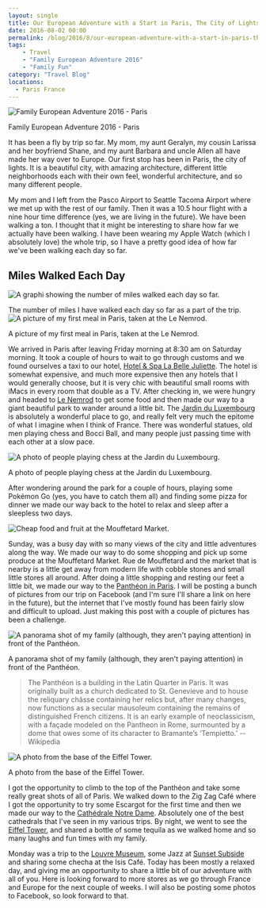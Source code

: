```yaml
---
layout: single
title: Our European Adventure with a Start in Paris, The City of Lights
date: 2016-08-02 00:00
permalink: /blog/2016/8/our-european-adventure-with-a-start-in-paris-the-city-of-lights
tags:
    - Travel
    - "Family European Adventure 2016"
    - "Family Fun"
category: "Travel Blog"
locations: 
  - Paris France
---
```



![Family European Adventure 2016 - Paris][1]

   [1]: /assets/media/Family-European-Adventure-2016-Paris-Header.jpg

Family European Adventure 2016 - Paris

It has been a fly by trip so far. My mom, my aunt Geralyn, my cousin Larissa and her boyfriend Shane, and my aunt Barbara and uncle Allen all have made her way over to Europe. Our first stop has been in Paris, the city of lights. It is a beautiful city, with amazing architecture, different little neighborhoods each with their own feel, wonderful architecture, and so many different people.

My mom and I left from the Pasco Airport to Seattle Tacoma Airport where we met up with the rest of our family. Then it was a 10.5 hour flight with a nine hour time difference (yes, we are living in the future). We have been walking a ton. I thought that it might be interesting to share how far we actually have been walking. I have been wearing my Apple Watch (which I absolutely love) the whole trip, so I have a pretty good idea of how far we've been walking each day so far.

## Miles Walked Each Day

![A graphi showing the number of miles walked each day so far.][15]

  [15]: /assets/media/paris-trip-miles-walked.png

The number of miles I have walked each day so far as a part of the trip. ![A picture of my first meal in Paris, taken at the Le Nemrod.][2]

   [2]: /assets/media/first-meal-in-Paris-taken-at-the-Le-Nemrod.jpeg

A picture of my first meal in Paris, taken at the Le Nemrod.

We arrived in Paris after leaving Friday morning at 8:30 am on Saturday morning. It took a couple of hours to wait to go through customs and we found ourselves a taxi to our hotel, [Hotel & Spa La Belle Juliette][3]. The hotel is somewhat expensive, and much more expensive then any hotels  that I would generally choose, but it is very chic with beautiful small rooms with iMacs in every room that double as a TV. After checking in, we were hungry and headed to [Le Nemrod][4] to get some food and then made our way to a giant beautiful park to wander around a little bit. The [Jardin du Luxembourg][5] is absolutely a wonderful place to go, and really felt very much the epitome of what I imagine when I think of France. There was wonderful statues, old men playing chess and Bocci Ball, and many people just passing time with each other at a slow pace.

   [3]: http://www.hotel-belle-juliette-paris.com/
   [4]: http://www.lenemrod.com
   [5]: http://www.senat.fr/visite/jardin/index.html

![A photo of people playing chess at the Jardin du Luxembourg.][6]

   [6]: /assets/media/people-playing-chess-at-the-Jardin-du-Luxembourg.jpeg

A photo of people playing chess at the Jardin du Luxembourg.

After wondering around the park for a couple of hours, playing some Pokémon Go (yes, you have to catch them all) and finding some pizza for dinner we made our way back to the hotel to relax and sleep after a sleepless two days.

![ Cheap food and fruit at the Mouffetard Market. ][7]

   [7]: /assets/media/Cheap-food-and-fruit-at-the-Mouffetard-Market.jpeg

Sunday, was a busy day with so many views of the city and little adventures along the way. We made our way to do some shopping and pick up some produce at the Mouffetard Market. Rue de Mouffetard and the market that is nearby is a little get away from modern life with cobble stones and small little stores all around. After doing a little shopping and resting our feet a little bit, we made our way to the [Panthéon in Paris][8]. I will be posting a bunch of pictures from our trip on Facebook (and I'm sure I'll share a link on here in the future), but the internet that I've mostly found has been fairly slow and difficult to upload. Just making this post with a couple of pictures has been a challenge.

   [8]: https://en.wikipedia.org/wiki/Panthéon

![A panorama shot of my family (although, they aren't paying attention) in front of the Panthéon.][9]

   [9]: /assets/media/panorama-shot-family-front-Panthéon.jpeg

A panorama shot of my family (although, they aren't paying attention) in front of the Panthéon.

> The Panthéon is a building in the Latin Quarter in Paris. It was originally built as a church dedicated to St. Genevieve and to house the reliquary châsse containing her relics but, after many changes, now functions as a secular mausoleum containing the remains of distinguished French citizens. It is an early example of neoclassicism, with a façade modeled on the Pantheon in Rome, surmounted by a dome that owes some of its character to Bramante’s ‘Tempietto.’
> -- Wikipedia


![A photo from the base of the Eiffel Tower.][10]

   [10]: /assets/media/photo-base-Eiffel-Tower.jpeg

A photo from the base of the Eiffel Tower.

I got the opportunity to climb to the top of the Panthéon and take some really great shots of all of Paris. We walked down to the Zig Zag Café where I got the opportunity to try some Escargot for the first time and then we made our way to the [Cathédrale Notre Dame][11]. Absolutely one of the best cathedrals that I've seen in my various trips. By night, we went to see the [Eiffel Tower][12], and shared a bottle of some tequila as we walked home and so many laughs and fun times with my family.

   [11]: https://en.wikipedia.org/wiki/Notre_Dame_de_Paris
   [12]: https://en.wikipedia.org/wiki/Eiffel_Tower

Monday was a trip to the [Louvre Museum][13], some Jazz at [Sunset Subside][14] and sharing some checha at the Isis Café. Today has been mostly a relaxed day, and giving me an opportunity to share a little bit of our adventure with all of you. Here is looking forward to more stores as we go through France and Europe for the next couple of weeks. I will also be posting some photos to Facebook, so look forward to that.

   [13]: https://en.wikipedia.org/wiki/Louvre
   [14]: http://www.sunset-sunside.com/

 
